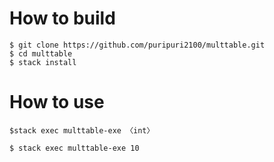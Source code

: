 # How to build

```
$ git clone https://github.com/puripuri2100/multtable.git
$ cd multtable
$ stack install
```

# How to use

`$stack exec multtable-exe 〈int〉`

```
$ stack exec multtable-exe 10
```
